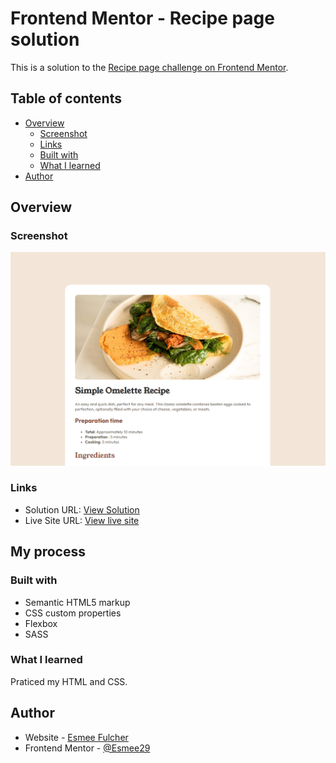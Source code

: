 # Frontend Mentor - Recipe page solution

This is a solution to the [Recipe page challenge on Frontend Mentor](https://www.frontendmentor.io/challenges/blog-preview-card-ckPaj01IcS).

## Table of contents

- [Overview](#overview)
  - [Screenshot](#screenshot)
  - [Links](#links)
  - [Built with](#built-with)
  - [What I learned](#what-i-learned)
- [Author](#author)

## Overview

### Screenshot

![Design preview for the Blog component coding challenge](./design/Screenshot.png)

### Links

- Solution URL: [View Solution](https://github.com/Esmee29/Frontend-Mentor-Recipe-Page)
- Live Site URL: [View live site](https://esmee29.github.io/Frontend-Mentor-Recipe-Page/)

## My process

### Built with

- Semantic HTML5 markup
- CSS custom properties
- Flexbox
- SASS

### What I learned

Praticed my HTML and CSS.

## Author

- Website - [Esmee Fulcher](https://esmeefulcher.co.uk/)
- Frontend Mentor - [@Esmee29](https://www.frontendmentor.io/profile/Esmee29)
